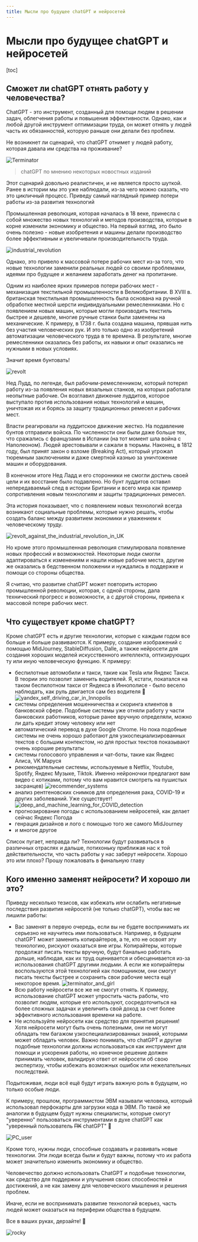 ```yaml
---
title: Мысли про будущее chatGPT и нейросетей
---
```

# Мысли про будущее chatGPT и нейросетей

[toc]

## Сможет ли chatGPT отнять работу у человечества?

ChatGPT - это инструмент, созданный для помощи людям в решении задач, облегчения работы и повышения эффективности. Однако, как и любой другой инструмент оптимизации труда, он может отнять у людей часть их обязанностей, которую раньше они делали без проблем.

Не возникнет ли сценарий, что chatGPT отнимет у людей работу, которая давала им средства на проживание?

![Terminator](/chatgpt_manual/images/future_of_chatGPT/Terminator.jpg)

> chatGPT по мнению некоторых новостных изданий

Этот сценарий довольно реалистичен, и не является просто шуткой. Ранее в истории мы это уже наблюдали, из-за чего можно сказать, что это цикличный процесс. Приведу самый наглядный пример потери работы из-за развития технологий

Промышленная революция, которая началась в 18 веке, принесла с собой множество новых технологий и методов производства, которые в корне изменили экономику и общество. На первый взгляд, это было очень полезно - новые изобретения и машины делали производство более эффективным и увеличивали производительность труда. 

![industrial_revolution](/chatgpt_manual/images/future_of_chatGPT/industrial_revolution.jpg)

Однако, это привело к массовой потере рабочих мест из-за того, что новые технологии заменили реальных людей со своими проблемами, идеями про будущее и желанием заработать денег на пропитание.

Одним из наиболее ярких примеров потери рабочих мест - механизация текстильной промышленности в Великобритании. В XVIII в. британская текстильная промышленность была основана на ручной обработке местной шерсти индивидуальными ремесленниками. Но с появлением новых машин, которые могли производить текстиль быстрее и дешевле, многие ручные станки были заменены на механические. К примеру, в 1738 г. была создана машина, прявшая нить без участия человеческих рук. И это только одно из изобретений автоматизации человеческого труда в те времена. В результате, многие ремесленники оказались без работы, их навыки и опыт оказались не нужными в новых условиях.

Значит время бунтовать!

![revolt](/chatgpt_manual/images/future_of_chatGPT/revolt.jpg)

Нед Лудд, по легенде, был рабочим-ремесленником, который потерял работу из-за появления новых вязальных станков, на которых работали неопытные рабочие. Он возглавил движение луддитов, которое выступало против использования новых технологий и машин, уничтожая их и борясь за защиту традиционных ремесел и рабочих мест.

Власти реагировали на луддитское движение жестко. На подавление бунтов отправили войска. По численности они были даже больше тех, что сражались с французами в Испании (на тот момент шла война с Наполеоном). Людей арестовывали и сажали в тюрьмы. Наконец, в 1812 году, был принят закон о взломе (Breaking Act), который угрожал тюремным заключениям и даже смертной казнью за уничтожение машин и оборудования.

В конечном итоге Нед Ладд и его сторонники не смогли достичь своей цели и их восстание было подавлено. Но бунт луддитов оставил непередаваемый след в истории Британии и всего мира как пример сопротивления новым технологиям и защиты традиционных ремесел. 

Эта история показывает, что с появлением новых технологий всегда возникают социальные проблемы, которые нужно решать, чтобы создать баланс между развитием экономики и уважением к человеческому труду. 

![revolt_against_the_industrial_revolution_in_UK](/chatgpt_manual/images/future_of_chatGPT/revolt_against_the_industrial_revolution_in_UK.jpg)

Но кроме этого промышленная революция стимулировала появление новых профессий и возможностей. Некоторые люди смогли адаптироваться к изменениям и нашли новые рабочие места, другие же оказались в бедственном положении и нуждались в поддержке и помощи со стороны общества.

Я считаю, что развитие chatGPT может повторить историю промышленной революции, которая, с одной стороны, дала технический прогресс и возможности, а с другой стороны, привела к массовой потере рабочих мест.

## Что существует кроме chatGPT?

Кроме chatGPT есть и другие технологии, которые с каждым годом все больше и больше развиваются. К примеру, создание изображений с помощью MidJourney, StableDiffusion, Dalle, а также нейросети для создания хороших моделей искусственного интеллекта, оптизирующих ту или иную человеческую функцию. К примеру:

- беспилотные автомобили и такси, такие как Tesla или Яндекс Такси. В теории это позволит заменить водителей. Я, кстати, покатался на таком беспилотном такси от Яндекса в Иннополисе - было весело наблюдать, как руль двигается сам без водителя 🤣
  ![yandex_self_driving_car_in_Innopolis](/chatgpt_manual/images/future_of_chatGPT/yandex_self_driving_car_in_Innopolis.jpg)
- системы определения мошенничества и скоринга клиентов в банковской сфере. Подобные системы уже отняли работу у части банковских работников, которые ранее вручную определяли, можно ли дать кредит этому человеку или нет
- автоматический перевод в духе Google Chrome. Но пока подобные системы не очень хорошо работают для узкоспециализированных текстов с большим контекстом, но для простых текстов показывают очень хорошие результаты
- системы голосового управления и чат-боты, такие как Яндекс Алиса, VK Маруся
- рекомендательные системы, используемые в Netflix, Youtube, Spotify, Яндекс Музыке, Tiktok. Именно нейроночки предлагают вам видео с котиками, потому что вам нравится смотреть на пушистых засранцев)
  ![recommender_systems](/chatgpt_manual/images/future_of_chatGPT/recommender_systems.jpg)
- анализ рентгеновских снимков для определения рака, COVID-19 и других заболеваний. Уже существует!
  ![deep_and_machine_learning_for_COVID_detection](/chatgpt_manual/images/future_of_chatGPT/deep_and_machine_learning_for_COVID_detection.png)
- прогнозирование погоды с использованием нейросетей, как делает сейчас Яндекс Погода
- генрация дизайнов и лого с помощью того же самого MidJourney
- и многое другое

Список пугает, неправда ли? Технологии будут развиваться в различных отраслях и дальше, потихоньку приближая нас к той действительности, что часть работы у нас заберут нейросети. Хорошо это или плохо? Прошу пожаловать в финальную главу

## Кого именно заменят нейросети? И хорошо ли это?

Приведу несколько тезисов, как избежать или ослабить негативные последствия развития нейросетй (не только chatGPT), чтобы вас не лишили работы:

- Вас заменят в первую очередь, если вы не будете воспринимать их серьезно не научитесь ими пользоваться. Например, в будущем chatGPT может заменить копирайтеров, а те, кто не освоят эту технологию, рискуют оказаться вне игры. Копирайтеры, которые продолжат писать тексты вручную, будут банально работать дольше, наблюдая, как их труд оценивается и обесценивается из-за использования chatGPT другими людьми. А если же копирайтеры воспользуются этой технологией как помощником, они смогут писать тексты быстрее и сохранить свои рабочие места ещё некоторое время.
  ![terminator_and_girl](/chatgpt_manual/images/future_of_chatGPT/terminator_and_girl.jpeg)
- Всю работу нейросети все же не смогут отнять. К примеру, использование chatGPT может упростить часть работы, что позволит людям, которые его используют, сосредоточиться на более сложных задачах и увеличить свой доход за счет более эффективного использования времени на работе.
- Не используйте нейросети как средство для принятия решения! Хотя нейросети могут быть очень полезными, они не могут обладать тем багажом узкоспециализированных знаний, которыми может обладать человек. Важно понимать, что chatGPT и другие подобные технологии должны использоваться как инструмент для помощи и ускорения работы, но конечное решение должен принимать человек, валидируя ответ от нейросети об свою экспертизу, чтобы избежать возможных ошибок или нежелательных последствий. 

Подытоживая, люди всё ещё будут играть важную роль в будущем, но только особые люди. 

К примеру, прошлом, программистом ЭВМ называли человека, который использовал перфокарты для загрузки кода в ЭВМ. По такой же аналогии в будущем будут нужны специалисты, которые смогут "уверенно" пользоваться инструментами в духе chatGPT как "уверенный пользователь ~~ПК~~ chatGPT" 🤣

![PC_user](/chatgpt_manual/images/future_of_chatGPT/PC_user.jpg)

Кроме того, нужны люди, способные создавать и развивать новые технологии. Эти люди всегда были и будут важны, потому что их работа может значительно изменить экономику и общество.

Человечество должно использовать ChatGPT и подобные технологии, как средство для поддержки и улучшения своих способностей и достижений, а не как замену для человеческого мышления и решения проблем.

Иначе, если не воспринимать развитие технологий всерьез, часть людей может оказаться на периферии общества в будущем.

Все в ваших руках, дерзайте! 💪

![rocky](/chatgpt_manual/images/future_of_chatGPT/rocky.jpg)